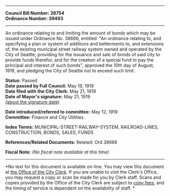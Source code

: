 * * * * *  
  
**Council Bill Number: [](#h0)[](#h2)28754**   
**Ordinance Number: 39493**  
  
* * * * *  
  
An ordinance relating to and limiting the amount of bonds which may be issued under Ordinance No. 38666, entitled: "An ordinance relating to, and specifying a plan or system of additions and betterments to, and extensions of, the existing municipal street railway system owned and operated by the City of Seattle; providing for the issuance and sale of bonds of said city to provide funds therefor, and for the creation of a special fund to pay the principal and interest of such bonds", approved the 10th day of August, 1919, and pledging the City of Seattle not to exceed such limit.  
  
**Status:** Passed   
**Date passed by Full Council:** May 19, 1919   
**Date filed with the City Clerk:** May 21, 1919   
**Date of Mayor's signature:** May 21, 1919   
[(about the signature date)](/~public/approvaldate.htm)   
  
  
**Date introduced/referred to committee:** May 12, 1919   
**Committee:** Finance and City Utilities   
  
**Index Terms:** MUNICIPAL-STREET-RAILWAY-SYSTEM, RAILROAD-LINES, CONSTRUCTION, BONDS, SALES, FUNDS  
  
**References/Related Documents:** Related: Ord 38666  
  
**Fiscal Note:** *(No fiscal note available at this time)*  
  
* * * * *  
  
*No text for this document is available on-line. You may view this document at [the Office of the City Clerk](http://www.seattle.gov/leg/clerk/contactUs.htm). If you are unable to visit the Clerk's Office, you may request a copy or scan be made for you by Clerk staff. Scans and copies provided by the Office of the City Clerk are subject to [copy fees](http://clerk.seattle.gov/~public/clerkfees.htm), and the timing of service is dependent on the availability of staff. *  
  
  
